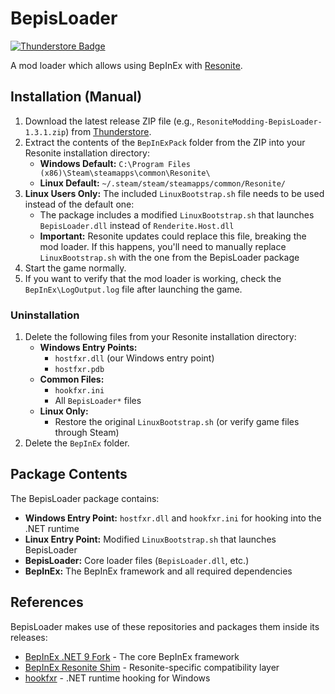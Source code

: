 # BepisLoader
[![Thunderstore Badge](https://modding.resonite.net/assets/available-on-thunderstore.svg)](https://thunderstore.io/c/resonite/)

A mod loader which allows using BepInEx with [Resonite](https://resonite.com/).

## Installation (Manual)

1. Download the latest release ZIP file (e.g., `ResoniteModding-BepisLoader-1.3.1.zip`) from [Thunderstore](https://thunderstore.io/c/resonite/p/ResoniteModding/BepisLoader/).
2. Extract the contents of the `BepInExPack` folder from the ZIP into your Resonite installation directory:
   - **Windows Default:** `C:\Program Files (x86)\Steam\steamapps\common\Resonite\`
   - **Linux Default:** `~/.steam/steam/steamapps/common/Resonite/`
3. **Linux Users Only:** The included `LinuxBootstrap.sh` file needs to be used instead of the default one:
   - The package includes a modified `LinuxBootstrap.sh` that launches `BepisLoader.dll` instead of `Renderite.Host.dll`
   - **Important:** Resonite updates could replace this file, breaking the mod loader. If this happens, you'll need to manually replace `LinuxBootstrap.sh` with the one from the BepisLoader package
4. Start the game normally.
5. If you want to verify that the mod loader is working, check the `BepInEx\LogOutput.log` file after launching the game.

### Uninstallation

1. Delete the following files from your Resonite installation directory:
   - **Windows Entry Points:**
     - `hostfxr.dll` (our Windows entry point)
     - `hostfxr.pdb`
   - **Common Files:**
     - `hookfxr.ini`
     - All `BepisLoader*` files
   - **Linux Only:**
     - Restore the original `LinuxBootstrap.sh` (or verify game files through Steam)
2. Delete the `BepInEx` folder.

## Package Contents

The BepisLoader package contains:
- **Windows Entry Point:** `hostfxr.dll` and `hookfxr.ini` for hooking into the .NET runtime
- **Linux Entry Point:** Modified `LinuxBootstrap.sh` that launches BepisLoader
- **BepisLoader:** Core loader files (`BepisLoader.dll`, etc.)
- **BepInEx:** The BepInEx framework and all required dependencies

## References

BepisLoader makes use of these repositories and packages them inside its releases:

- [BepInEx .NET 9 Fork](https://github.com/ResoniteModding/BepInEx) - The core BepInEx framework
- [BepInEx Resonite Shim](https://github.com/ResoniteModding/BepInExResoniteShim) - Resonite-specific compatibility layer
- [hookfxr](https://github.com/ResoniteModding/hookfxr) - .NET runtime hooking for Windows
